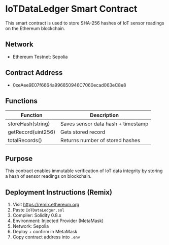 # IoTDataLedger Smart Contract

This smart contract is used to store SHA-256 hashes of IoT sensor readings on the Ethereum blockchain.

## Network

- Ethereum Testnet: Sepolia

## Contract Address

- 0xeAee9E07f6664a996850946C7060ecad063eC8e8

## Functions

| Function           | Description                        |
| ------------------ | ---------------------------------- |
| storeHash(string)  | Saves sensor data hash + timestamp |
| getRecord(uint256) | Gets stored record                 |
| totalRecords()     | Returns number of stored hashes    |

## Purpose

This contract enables immutable verification of IoT data integrity by storing a hash of sensor readings on blockchain.

## Deployment Instructions (Remix)

1. Visit https://remix.ethereum.org
2. Paste `IoTDataLedger.sol`
3. Compiler: Solidity 0.8.x
4. Environment: Injected Provider (MetaMask)
5. Network: Sepolia
6. Deploy + confirm in MetaMask
7. Copy contract address into `.env`
